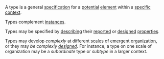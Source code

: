 A type is a general [specification](https://github.com/gcassel/Modular-Organization-Terminology/blob/master/terms/specification.md) for a [potential](https://github.com/gcassel/Modular-Organization-Terminology/blob/master/terms/potential.md) [element](https://github.com/gcassel/Modular-Organization-Terminology/blob/master/terms/element.md) within a [specific](https://github.com/gcassel/Modular-Organization-Terminology/blob/master/terms/specific.md) [context](https://github.com/gcassel/Modular-Organization-Terminology/blob/master/terms/context.md).

Types complement [instances](https://github.com/gcassel/Modular-Organization-Terminology/blob/master/terms/instance.md).

Types may be specified by [describing](https://github.com/gcassel/Modular-Organization-Terminology/blob/master/terms/description.md) their [reported](https://github.com/gcassel/Modular-Organization-Terminology/blob/master/terms/report.md) or [designed](https://github.com/gcassel/Modular-Organization-Terminology/blob/master/terms/design.md) [properties](https://github.com/gcassel/Modular-Organization-Terminology/blob/master/terms/property.md). 

Types may develop *complexly* at different [scales](https://github.com/gcassel/Modular-Organization-Terminology/blob/master/terms/scale.md) of [emergent](https://github.com/gcassel/Modular-Organization-Terminology/edit/master/terms/emergence.md) [organization](https://github.com/gcassel/Modular-Organization-Terminology/blob/master/terms/organization.md), or they may *be complexly [designed](https://github.com/gcassel/Modular-Organization-Terminology/blob/master/terms/design.md)*. For instance, a type on one scale of organization may be a *subordinate* type or *subtype* in a larger context.
